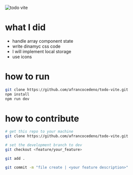 ![todo vite](https://app.screencast.com/CPe1inFhmUcJp)

# what I did
- handle array component state
- write dinamyc css code
- I will implement local storage
- use icons

# how to run
```bash
git clone https://github.com/afrancocedeno/todo-vite.git
npm install
npm run dev
```

# how to contribute
```bash
# get this repo to your machine
git clone https://github.com/afrancocedeno/todo-vite.git

# set the development branch to dev
git checkout <feature/your_feature>

git add .

git commit -m "file create | <your feature description>"
```
